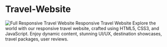 # Travel-Website
![Full Responsive Travel Website](https://github.com/tubayapa/Travel-Website/assets/147662888/64ca70e3-6b1b-446a-a3ef-6f5de3c6f0eb)
Responsive Travel Website
Explore the world with our responsive travel website, crafted using HTML5, CSS3, and JavaScript. Enjoy dynamic content, stunning UI/UX, destination showcases, travel packages, user reviews.
